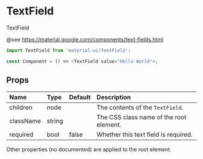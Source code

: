 TextField
=========

TextField

@see https://material.google.com/components/text-fields.html

```js
import TextField from 'material-ui/TextField';

const Component = () => <TextField value="Hello World">;
```

Props
-----


| Name | Type | Default | Description |
|:-----|:-----|:-----|:-----|
| children | node |  |  The contents of the `TextField`. |
| className | string |  |  The CSS class name of the root element. |
| required | bool | false |  Whether this text field is required. |

Other properties (no documented) are applied to the root element.
